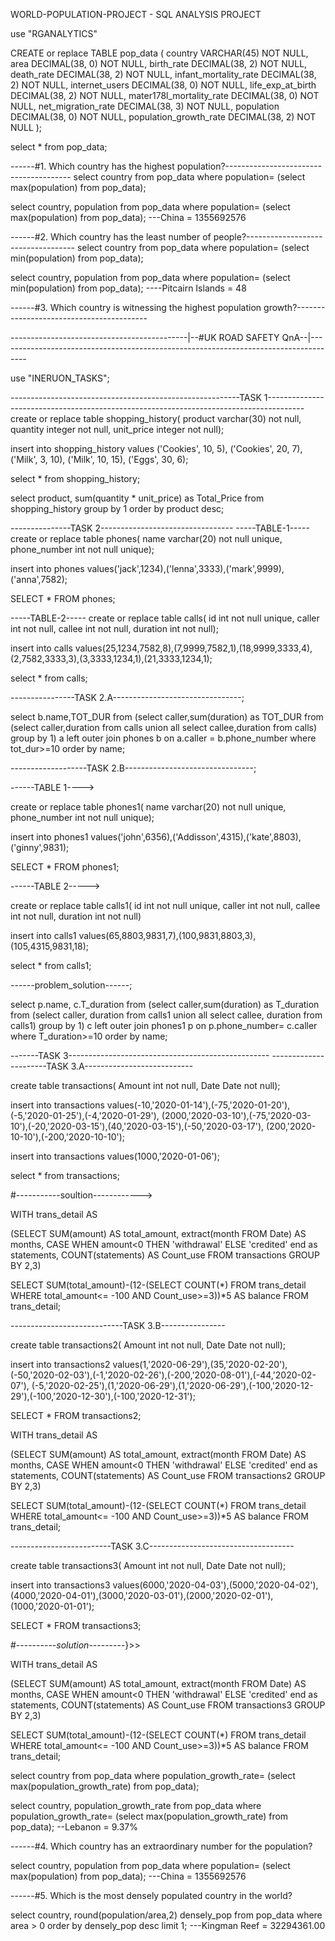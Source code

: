 WORLD-POPULATION-PROJECT - SQL ANALYSIS PROJECT

use "RGANALYTICS"

CREATE or replace TABLE pop_data (
	country VARCHAR(45) NOT NULL, 
	area DECIMAL(38, 0) NOT NULL, 
	birth_rate DECIMAL(38, 2) NOT NULL, 
	death_rate DECIMAL(38, 2) NOT NULL, 
	infant_mortality_rate DECIMAL(38, 2) NOT NULL, 
	internet_users DECIMAL(38, 0) NOT NULL, 
	life_exp_at_birth DECIMAL(38, 2) NOT NULL, 
	mater178l_mortality_rate DECIMAL(38, 0) NOT NULL, 
	net_migration_rate DECIMAL(38, 3) NOT NULL, 
	population DECIMAL(38, 0) NOT NULL, 
	population_growth_rate DECIMAL(38, 2) NOT NULL
);

select * from pop_data;

------#1. Which country has the highest population?---------------------------------------
select country from pop_data where population= (select max(population) from pop_data);

select country, population from pop_data where population= (select max(population) from pop_data);
---China = 1355692576

------#2. Which country has the least number of people?-----------------------------------
select country from pop_data where population= (select min(population) from pop_data);

select country, population from pop_data where population= (select min(population) from pop_data);
----Pitcairn Islands = 48


------#3. Which country is witnessing the highest population growth?-----------------------------------------


--------------------------------------------|--#UK ROAD SAFETY QnA--|-------------------------------------------------------------------------------------

use "INERUON_TASKS";

---------------------------------------------------------TASK 1---------------------------------------------------------------------------------------
create or replace table shopping_history(
product varchar(30) not null,
quantity integer not null,
unit_price integer not null);

insert into shopping_history values 
('Cookies', 10, 5),
('Cookies', 20, 7),
('Milk', 3, 10),
('Milk', 10, 15),
('Eggs', 30, 6);

select * from shopping_history;

select product, sum(quantity * unit_price) as Total_Price from shopping_history group by 1 order by product desc;

---------------TASK 2---------------------------------
-----TABLE-1-----
create or replace table phones(
name varchar(20) not null unique,
phone_number int not null unique);

insert into phones values('jack',1234),('lenna',3333),('mark',9999),('anna',7582);

SELECT * FROM phones;

-----TABLE-2-----
create or replace table calls(
id int not null unique,
caller int not null,
callee int not null,
duration int not null);

insert into calls values(25,1234,7582,8),(7,9999,7582,1),(18,9999,3333,4),(2,7582,3333,3),(3,3333,1234,1),(21,3333,1234,1);

select * from calls;


----------------TASK 2.A--------------------------------;

select b.name,TOT_DUR from
(select caller,sum(duration) as TOT_DUR from
(select caller,duration from calls
union all
select callee,duration from calls)
group by 1) a
left outer join phones b
on a.caller = b.phone_number
where tot_dur>=10 order by name;

-------------------TASK 2.B--------------------------------;

------TABLE 1---->

create or replace table phones1(
name varchar(20) not null unique,
phone_number int not null unique);

insert into phones1 values('john',6356),('Addisson',4315),('kate',8803),('ginny',9831);

SELECT * FROM phones1;

------TABLE 2----->

create or replace table calls1(
id int not null unique,
caller int not null,
callee int not null,
duration int not null)

insert into calls1 values(65,8803,9831,7),(100,9831,8803,3),(105,4315,9831,18);

select * from calls1; 

------problem_solution------;

select p.name, c.T_duration from 
(select caller,sum(duration) as T_duration from
(select caller, duration from calls1
union all
select callee, duration from calls1)
group by 1) c
left outer join phones1 p on 
p.phone_number= c.caller
where T_duration>=10 order by name;

-------TASK 3--------------------------------------------------
----------------------TASK 3.A---------------------------
  
create table transactions(
Amount int not null,
Date Date not null);

insert into transactions values(-10,'2020-01-14'),(-75,'2020-01-20'),(-5,'2020-01-25'),(-4,'2020-01-29'),
(2000,'2020-03-10'),(-75,'2020-03-10'),(-20,'2020-03-15'),(40,'2020-03-15'),(-50,'2020-03-17'),
(200,'2020-10-10'),(-200,'2020-10-10');

insert into transactions values(1000,'2020-01-06');

select * from transactions;

#-----------soultion------------>

WITH trans_detail AS

(SELECT SUM(amount) AS total_amount, extract(month FROM Date) AS months,
CASE WHEN amount<0 THEN 'withdrawal' 
     ELSE 'credited' end as statements,
COUNT(statements) AS Count_use FROM transactions GROUP BY 2,3)

SELECT SUM(total_amount)-(12-(SELECT COUNT(*) FROM trans_detail WHERE total_amount<= -100 AND Count_use>=3))*5 AS balance
FROM trans_detail;



----------------------------TASK 3.B----------------

create table transactions2(
Amount int not null,
Date Date not null);

insert into transactions2 values(1,'2020-06-29'),(35,'2020-02-20'),(-50,'2020-02-03'),(-1,'2020-02-26'),(-200,'2020-08-01'),(-44,'2020-02-07'),
(-5,'2020-02-25'),(1,'2020-06-29'),(1,'2020-06-29'),(-100,'2020-12-29'),(-100,'2020-12-30'),(-100,'2020-12-31');

SELECT * FROM transactions2;

WITH trans_detail AS

(SELECT SUM(amount) AS total_amount, extract(month FROM Date) AS months,
CASE WHEN amount<0 THEN 'withdrawal' 
     ELSE 'credited' end as statements,
COUNT(statements) AS Count_use FROM transactions2 GROUP BY 2,3)

SELECT SUM(total_amount)-(12-(SELECT COUNT(*) FROM trans_detail WHERE total_amount<= -100 AND Count_use>=3))*5 AS balance
FROM trans_detail;


-------------------------TASK 3.C------------------------------------

create table transactions3(
Amount int not null,
Date Date not null);

insert into transactions3 values(6000,'2020-04-03'),(5000,'2020-04-02'),(4000,'2020-04-01'),(3000,'2020-03-01'),(2000,'2020-02-01'),(1000,'2020-01-01');

SELECT * FROM transactions3; 

#----------*solution*---------}>>

WITH trans_detail AS

(SELECT SUM(amount) AS total_amount, extract(month FROM Date) AS months,
CASE WHEN amount<0 THEN 'withdrawal' 
     ELSE 'credited' end as statements,
COUNT(statements) AS Count_use FROM transactions3 GROUP BY 2,3)

SELECT SUM(total_amount)-(12-(SELECT COUNT(*) FROM trans_detail WHERE total_amount<= -100 AND Count_use>=3))*5 AS balance
FROM trans_detail; 


select country from pop_data where population_growth_rate= (select max(population_growth_rate) from pop_data);

select country, population_growth_rate from pop_data where population_growth_rate= (select max(population_growth_rate) from pop_data);
--Lebanon = 9.37%
 
------#4. Which country has an extraordinary number for the population?

select country, population from pop_data where population= (select max(population) from pop_data);
---China = 1355692576

------#5. Which is the most densely populated country in the world?

select country, round(population/area,2) densely_pop from pop_data where area > 0 order by densely_pop desc limit 1;
---Kingman Reef = 32294361.00
